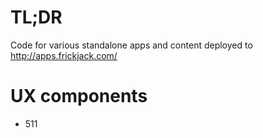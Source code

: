 # TL;DR

Code for various standalone apps and content deployed to http://apps.frickjack.com/


# UX components

* 511
